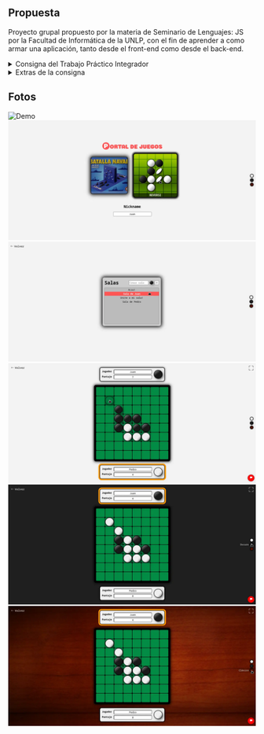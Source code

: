 ## Propuesta

Proyecto grupal propuesto por la materia de Seminario de Lenguajes: JS por la Facultad de Informática de la UNLP, con el fin de aprender a como armar una aplicación, tanto desde el front-end como desde el back-end.

<details>
  <summary > Consigna del Trabajo Práctico Integrador </summary>

Implemente un portal de juegos online como se describe a continuación.

El portal consta de una **página principal** que lista los juegos disponibles y permite acceder a cada uno de ellos para iniciar y jugar una partida.

Cada uno de los juegos tiene de 2 componentes:

- Una aplicación de front end que permite jugar desde el navegador.
- Una aplicación de back end implementada con nodejs que modela el juego con sus reglas y demás funcionalidades necesarias para permitir el desarrollo de una partida.

La comunicación entre ambas aplicaciones se realiza mediante una API REST.

Los juegos que deben implementarse son los que siguen.

- [Reversi](https://es.wikipedia.org/wiki/Reversi)
- [Batalla Naval](<https://es.wikipedia.org/wiki/Batalla_naval_(juego)>)

**Aclaración:** en este repositorio solo esta el Reversi, dado que el Batalla Naval no está 100% terminado y preferí no incluirlo.

### Consideraciones Generales

1. Todos los juegos se deben poder jugar normalmente de acuerdo a las reglas.
2. Las partidas deben poder ganarse, perderse o empatarse y el juego debe informar el resultado: ganador, perdedor, etc.
3. No debe ser posible hacer trampa o violar las reglas del juego usando las herramientas de desarrollo del navegador o invocando directamente a los servicios de la API REST. Por ejemplo, no puede ser posible que un mismo jugador coloque dos ﬁchas consecutivamente en el tablero del Reversi.
4. El trabajo debe ser desarrollado en grupo utilizando git. Los aportes de cada integrante del grupo deben verse reﬂejados en Gitlab.

### Consideraciones de la Aplicación de Back End

1. Debe estar implementada en Javascript usando nodejs teniendo en cuenta la posibilidad de que muchos jugadores se conecten y jueguen muchas partidas en forma simultánea.
2. Debe estar modularizada. Como mínimo es deseable que cada juego esté implementado en su propio módulo. En caso de tener funcionalidad común entre las implementaciones de dos o más módulos, esa funcionalidad puede ir en otro módulo que se comparta.
3. La API debe respetar los principios de una arquitectura REST.

### Consideraciones de la Aplicación de Front End

1. Si lo desea, puede utilizar librerías o frameworks para el desarrollo.
2. Ambos juegos requieren dos jugadores. Debe existir un mecanismo que permita a dos personas coordinarse para iniciar una partida entre sí.
3. Puede permitir continuar una partida luego de cerrar el navegador utilizando por ejemplo Cookies o LocalStorage.

</details>

<details>
  <summary >  Extras de la consigna </summary>

- Salas
- Selección de temas (claro, oscuro, clásico)
- Diseño responsive
- Ayudas con posibles movimientos
- Animaciones
- Sonidos
- Fullscreen

</details>

## Fotos

![Demo](https://raw.githubusercontent.com/nachoeg/portal-juegos/master/screenshots/demo.gif)
![Pagina de inicio](https://raw.githubusercontent.com/nachoeg/portal-juegos/master/screenshots/inicio.webp)
![Salas](https://raw.githubusercontent.com/nachoeg/portal-juegos/master/screenshots/salas.webp)
![Reversi](https://raw.githubusercontent.com/nachoeg/portal-juegos/master/screenshots/reversi-claro.webp)
![Tema oscuro](https://raw.githubusercontent.com/nachoeg/portal-juegos/master/screenshots/reversi-oscuro.webp)
![Tema clásico](https://raw.githubusercontent.com/nachoeg/portal-juegos/master/screenshots/reversi-clasico.webp)
